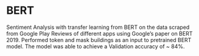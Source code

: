# BERT
Sentiment Analysis with transfer learning from BERT on the  data scraped from Google Play Reviews of different apps using Google’s paper on BERT 2019. Performed token and mask buildings as an input to pretrained BERT model. The model was able to achieve a Validation  accuracy of ~ 84%. 
